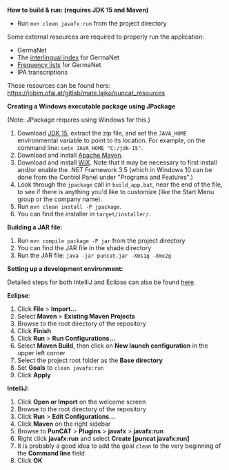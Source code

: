 **How to build & run: (requires JDK 15 and Maven)**

- Run `mvn clean javafx:run` from the project directory

Some external resources are required to properly run the application:
- GermaNet
- The [interlingual index](https://uni-tuebingen.de/en/faculties/faculty-of-humanities/departments/modern-languages/department-of-linguistics/chairs/general-and-computational-linguistics/ressources/lexica/germanet/description/interlingual-index/) for GermaNet
- [Frequency lists](https://uni-tuebingen.de/en/faculties/faculty-of-humanities/departments/modern-languages/department-of-linguistics/chairs/general-and-computational-linguistics/ressources/lexica/germanet/applications-tools/) for GermaNet
- IPA transcriptions

These resources can be found here: https://jobim.ofai.at/gitlab/mate.lajko/puncat_resources



**Creating a Windows executable package using JPackage**

(Note: JPackage requires using Windows for this.)

1. Download [JDK 15](https://jdk.java.net/15/), extract the zip file, and set the `JAVA_HOME` environmental variable to point to its location. For example, on the command line: `setx JAVA_HOME "C:/jdk-15"`.
2. Download and install [Apache Maven](http://maven.apache.org/).
3. Download and install [WiX](https://wixtoolset.org/releases/).  Note that it may be necessary to first install and/or enable the .NET Framework 3.5 (which in Windows 10 can be done from the Control Panel under "Programs and Features".)
4. Look through the `jpackage` call in `build_app.bat`, near the end of the file, to see if there is anything you'd like to customize (like the Start Menu group or the company name).
5. Run `mvn clean install -P jpackage`.
6. You can find the installer in `target/installer/`.


**Building a JAR file:**

1. Run `mvn compile package -P jar` from the project directory
3. You can find the JAR file in the shade directory
2. Run the JAR file: `java -jar puncat.jar -Xms1g -Xmx2g`



**Setting up a development environment:**

Detailed steps for both IntelliJ and Eclipse can also be found [here](https://openjfx.io/openjfx-docs).

**Eclipse**:

1. Click **File** > **Import…**
2. Select **Maven** > **Existing Maven Projects**
3. Browse to the root directory of the repository
4. Click **Finish**
5. Click **Run** > **Run Configurations…**
6. Select **Maven Build**, then click on **New launch configuration** in the upper left corner
7. Select the project root folder as the **Base directory**
8. Set **Goals** to `clean javafx:run`
9. Click **Apply**

**IntelliJ:**

1. Click **Open or Import** on the welcome screen
2. Browse to the root directory of the repository
3. Click **Run** > **Edit Configurations…**
4. Click **Maven** on the right sidebar
5. Browse to **PunCAT** > **Plugins** > **javafx** > **javafx:run**
6. Right click **javafx:run** and select **Create [puncat javafx:run]**
7. It is probably a good idea to add the goal `clean` to the very beginning of the **Command line** field
8. Click **OK**
